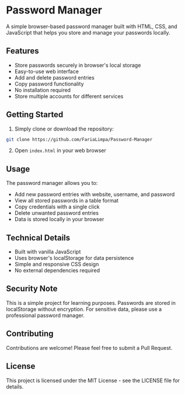 # Password Manager

A simple browser-based password manager built with HTML, CSS, and JavaScript that helps you store and manage your passwords locally.

## Features

- Store passwords securely in browser's local storage
- Easy-to-use web interface
- Add and delete password entries
- Copy password functionality
- No installation required
- Store multiple accounts for different services

## Getting Started

1. Simply clone or download the repository:

```bash
git clone https://github.com/FariaLimpa/Password-Manager
```

2. Open `index.html` in your web browser

## Usage

The password manager allows you to:

- Add new password entries with website, username, and password
- View all stored passwords in a table format
- Copy credentials with a single click
- Delete unwanted password entries
- Data is stored locally in your browser

## Technical Details

- Built with vanilla JavaScript
- Uses browser's localStorage for data persistence
- Simple and responsive CSS design
- No external dependencies required

## Security Note

This is a simple project for learning purposes. Passwords are stored in localStorage without encryption. For sensitive data, please use a professional password manager.

## Contributing

Contributions are welcome! Please feel free to submit a Pull Request.

## License

This project is licensed under the MIT License - see the LICENSE file for details.
